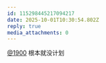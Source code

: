 ```yaml
---
id: 115298445217094217
date: 2025-10-01T10:30:54.802Z
reply: true
media_attachments: 0
---
```


<p><span class="h-card" translate="no"><a href="https://social.1900.live/@1900" class="u-url mention" rel="nofollow noopener" target="_blank">@<span>1900</span></a></span> 根本就没计划</p>
